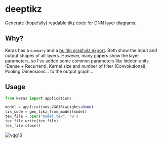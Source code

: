 # deeptikz
Generate (hopefully) readable tikz code for DNN layer diagrams.

## Why?

Keras has a `summary` and a [builtin graphviz export](https://github.com/fchollet/keras/blob/master/keras/utils/vis_utils.py). Both show the input and output shapes of all layers. However, many papers show the layer parameters, so I've added some common parameters like hidden units (Dense + Recurrent), Kernel size and number of filter (Convolutional), Pooling Dimensions... to the output graph...

## Usage

```python
from keras import applications

model = applications.VGG16(weights=None)
tix_code = gen_tikz_from_model(model)
tex_file = open("model.tex", 'w')
tex_file.write(tex_file)
tex_file.close()
```

![vgg16](https://cloud.githubusercontent.com/assets/72940/26532609/61ff71aa-4405-11e7-9827-6cc4b12550dc.png)
